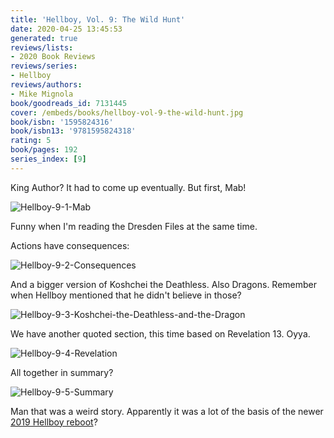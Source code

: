 ```yaml
---
title: 'Hellboy, Vol. 9: The Wild Hunt'
date: 2020-04-25 13:45:53
generated: true
reviews/lists:
- 2020 Book Reviews
reviews/series:
- Hellboy
reviews/authors:
- Mike Mignola
book/goodreads_id: 7131445
cover: /embeds/books/hellboy-vol-9-the-wild-hunt.jpg
book/isbn: '1595824316'
book/isbn13: '9781595824318'
rating: 5
book/pages: 192
series_index: [9]
---
```

King Author? It had to come up eventually. But first, Mab!  

![Hellboy-9-1-Mab](/embeds/books/attachments/hellboy-9-1-mab.png)  

<!--more-->

Funny when I'm reading the Dresden Files at the same time.  

Actions have consequences:  

![Hellboy-9-2-Consequences](/embeds/books/attachments/hellboy-9-2-consequences.png)  

And a bigger version of Koshchei the Deathless. Also Dragons. Remember when Hellboy mentioned that he didn't believe in those?  

![Hellboy-9-3-Koshchei-the-Deathless-and-the-Dragon](/embeds/books/attachments/hellboy-9-3-koshchei-the-deathless-and-the-dragon.png)  

We have another quoted section, this time based on Revelation 13. Oyya.  

![Hellboy-9-4-Revelation](/embeds/books/attachments/hellboy-9-4-revelation.png)  

All together in summary?  

![Hellboy-9-5-Summary](/embeds/books/attachments/hellboy-9-5-summary.png)  

Man that was a weird story. Apparently it was a lot of the basis of the newer [2019 Hellboy reboot](https://www.imdb.com/title/tt2274648/?ref_=fn_al_tt_1)?